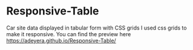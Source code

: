 # Responsive-Table
Car site data displayed in tabular form with CSS grids
I used css grids to make it responsive.
You can find the preview here https://adeyera.github.io/Responsive-Table/
